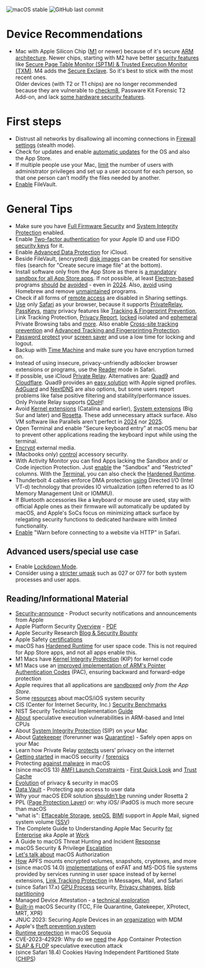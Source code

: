 ![macOS stable](https://badgen.net/badge/icon/MacOS%20Sequoia%2015.4?icon=apple&label) ![GitHub last commit](https://img.shields.io/github/last-commit/beerisgood/macOS_Hardening?label=last%20update%3A)

# Device Recommendations
- Mac with Apple Silicon Chip ([M1](https://en.wikipedia.org/wiki/Apple_M1) or newer) because of it's secure [ARM architecture](https://en.wikipedia.org/wiki/ARM_architecture_family). Newer chips, starting with M2 have better [security features](https://help.apple.com/pdf/security/en_US/apple-platform-security-guide.pdf) like [Secure Page Table Monitor (SPTM) & Trusted Execution Monitor (TXM)](https://support.apple.com/guide/security/sec8b776536b/1/web/1#secd022396fb). M4 adds the [Secure Exclave](https://discussions.apple.com/thread/255753688). So it's best to stick with the most recent ones.
<br/>Older devices (with T2 or T1 chips) are no longer recommended because they are vulnerable to [checkm8](https://en.wikipedia.org/wiki/Apple_T2#Security_vulnerabilities), Passware Kit Forensic T2 Add-on, and lack [some hardware security features](https://support.apple.com/guide/security/sec87716a080/1/web/1).


# First steps
- Distrust all networks by disallowing all incoming connections in [Firewall settings](https://support.apple.com/guide/mac-help/mh34041/mac) (stealth mode).
- Check for updates and enable [automatic updates](https://support.apple.com/guide/mac-help/get-macos-updates-mchlpx1065/mac) for the OS and also the App Store.
- If multiple people use your Mac, [limit](https://support.apple.com/guide/mac-help/flvlt003/mac) the number of users with administrator privileges and set up a user account for each person, so that one person can’t modify the files needed by another.
- [Enable](https://support.apple.com/guide/mac-help/mh11785/mac) FileVault.

# General Tips
- Make sure you have [Full Firmware Security](https://support.apple.com/guide/mac-help/change-security-settings-startup-disk-a-mac-mchl768f7291/mac) and [System Integrity Protection](https://developer.apple.com/library/archive/documentation/Security/Conceptual/System_Integrity_Protection_Guide/ConfiguringSystemIntegrityProtection/ConfiguringSystemIntegrityProtection.html) enabled.
- Enable [Two-factor authentication](https://support.apple.com/102660) for your Apple ID and use FIDO [security keys](https://support.apple.com/HT213154) for it.
- Enable [Advanced Data Protection](https://support.apple.com/HT202303#advanced) for iCloud.
- Beside FileVault, (encrypted) [disk images](https://support.apple.com/guide/disk-utility/dskutl11888/mac) can be created for sensitive files (search for "Create secure image file" at the bottom).
- Install software only from the App Store as there is [a mandatory sandbox for all App Store apps](https://developer.apple.com/documentation/security/app_sandbox). If not possible, at least [Electron-based](https://www.electronjs.org/apps) programs [should](https://wojciechregula.blog/post/abusing-electron-apps-to-bypass-macos-security-controls/) [_be_](https://medium.com/@metnew/why-electron-apps-cant-store-your-secrets-confidentially-inspect-option-a49950d6d51f) [avoided](https://blog.xpnsec.com/macos-injection-via-third-party-frameworks/) - even in [2024](https://wojciechregula.blog/post/electroniz3r/). Also, [avoid](https://sector7.computest.nl/post/2024-04-bringing-process-injection-into-view-exploiting-all-macos-apps-using-nib-files/) using Homebrew and remove [unmaintained](https://blog.kandji.io/twitch-privileged-helper) programs.
- Check if all forms of [remote access](https://support.apple.com/guide/remote-desktop/enable-remote-management-apd8b1c65bd/mac) are disabled in Sharing settings.
- [Use](https://support.apple.com/guide/safari/ibrwa008/mac) only [Safari](https://www.apple.com/safari/) as your browser, because it supports [PrivateRelay](https://support.apple.com/HT212614), [PassKeys](https://support.apple.com/HT213305), [many](https://webkit.org/blog/category/privacy/) privacy features like [Tracking & Fingerprint Prevention](https://webkit.org/tracking-prevention/), Link Tracking Protection, [Privacy Report](https://support.apple.com/guide/safari/ibrw35004465/mac), [locked](https://support.apple.com/guide/safari/ibrw1069/mac) isolated and [ephemeral](https://developer.apple.com/documentation/foundation/urlsessionconfiguration/1410529-ephemeral) Private Browsing tabs and [more](https://support.apple.com/guide/safari/welcome/mac). Also enable [Cross-site tracking prevention](https://support.apple.com/guide/safari/sfri40732/) and [Advanced Tracking and Fingerprinting Protection](https://support.apple.com/guide/safari/ibrw1075/).
- [Password protect](https://support.apple.com/guide/mac-help/require-a-password-after-waking-your-mac-mchlp2270/11.0/mac/11.0) your [screen saver](https://support.apple.com/guide/mac-help/use-a-screen-saver-mchl4b68853d/mac) and use a low time for locking and logout.
- Backup with [Time Machine](https://support.apple.com/HT201250) and make sure you have encryption turned on.
- Instead of using insecure, privacy-unfriendly adblocker browser extensions or programs, use the [Reader](https://support.apple.com/guide/safari/sfri32632/16.0/mac) mode in Safari.
- If possible, use iCloud [Private Relay](https://support.apple.com/102602). Alternatives are: [Quad9](https://www.quad9.net) and [Cloudflare](https://developers.cloudflare.com/1.1.1.1/setup/ios/). Quad9 provides an [easy solution](https://docs.quad9.net/Setup_Guides/MacOS/Big_Sur_and_later_%28Encrypted%29/) with Apple signed profiles. [AdGuard](https://adguard-dns.io) and [NextDNS](https://nextdns.io/) are also options, but some users report problems like false positive filtering and stability/performance issues. Only Private Relay supports [ODoH](https://www.apple.com/privacy/docs/iCloud_Private_Relay_Overview_Dec2021.PDF)!
- Avoid [Kernel extensions](https://support.apple.com/guide/deployment/depa5fb8376f/1/web/1.0) (Catalina and earlier), [System extensions](https://support.apple.com/HT210999) (Big Sur and later) and [Rosetta](https://support.apple.com/guide/security/secebb113be1/web). These add unnecessary attack surface. Also VM software like Parallels aren't perfect in [2024](https://khronokernel.com/macos/2024/05/30/CVE-2024-34331.html) nor [2025](https://jhftss.github.io/Parallels-0-day/).
- Open Terminal and enable "Secure keyboard entry” at macOS menu bar to prevent other applications reading the keyboard input while using the terminal.
- [Encrypt](https://support.apple.com/guide/mac-help/mh40593/) external media.
- (Macbooks only) [control](https://support.apple.com/guide/deployment/depf8a4cb051/web) accessory security.
- With Activity Monitor you can find Apps lacking the Sandbox and/ or Code injection Protection. Just [enable](https://developer.apple.com/documentation/security/app_sandbox/protecting_user_data_with_app_sandbox#4098972) the "Sandbox" and "Restricted" columns. With the [Terminal](https://github.com/beerisgood/macOS_Hardening/blob/main/Hardened%20Runtime%20Check), you can also check the [Hardened Runtime](https://developer.apple.com/documentation/security/hardened_runtime).
- Thunderbolt 4 cables enforce DMA protection [using](https://www.intel.com/content/www/us/en/content-details/753497/security-brief-thunderbolt-4.html) Directed I/O (Intel VT-d) technology that provides IO virtualization (often referred to as IO Memory Management Unit or IOMMU).
- If Bluetooth accessories like a keyboard or mouse are used, stay with official Apple ones as their firmware will automatically be updated by macOS, and Apple's SoCs focus on minimizing attack surface by relegating security functions to dedicated hardware with limited functionality.
- [Enable](https://support.apple.com/guide/safari/ibrw1074/mac) "Warn before connecting to a website via HTTP" in Safari.

## Advanced users/special use case
- Enable [Lockdown Mode](https://support.apple.com/105120).
- Consider using a [stricter umask](https://support.apple.com/HT201684) such as 027 or 077 for both system processes and user apps.

## Reading/Informational Material
- [Security-announce](https://lists.apple.com/mailman/listinfo/security-announce) - Product security notifications and announcements from Apple
- Apple Platform Security [Overview](https://support.apple.com/guide/security/) - [PDF](https://help.apple.com/pdf/security/en_US/apple-platform-security-guide.pdf)
- Apple Security Research [Blog & Security Bounty](https://security.apple.com)
- Apple Safety [certifications](https://support.apple.com/guide/certifications/apc353b1b736/web)
- macOS has [Hardened Runtime](https://developer.apple.com/documentation/security/hardened_runtime) for user space code. This is not required for App Store apps, and not all apps enable this.
- M1 Macs have [Kernel Integrity Protection](https://support.apple.com/guide/security/secb7ea06b49/web) (KIP) for kernel code
- M1 Macs use an [improved implementation of ARM's Pointer Authentication Codes](https://developer.apple.com/documentation/security/preparing_your_app_to_work_with_pointer_authentication) (PAC), ensuring backward and forward-edge protection
- Apple requires that all applications are [sandboxed](https://developer.apple.com/documentation/security/app_sandbox) _only from the App Store_.
- Some [resources](https://github.com/houjingyi233/macOS-iOS-system-security) about macOS/iOS system security
- CIS (Center for Internet Security, Inc.) [Security Benchmarks](https://www.cisecurity.org/benchmark/apple_os/)
- NIST Security Technical Implementation [Guide](https://ncp.nist.gov/checklist/1069)
- [About](https://support.apple.com/HT208394) speculative execution vulnerabilities in ARM-based and Intel CPUs
- About [System Integrity Protection](https://support.apple.com/HT204899) (SIP) on your Mac
- About [Gatekeeper](https://support.apple.com/HT202491) (forerunner was [Quarantine](https://0xmachos.com/2019-02-01-Quarantine-Intro/)) - Safely open apps on your Mac
- Learn how Private Relay [protects](https://www.apple.com/privacy/docs/iCloud_Private_Relay_Overview_Dec2021.PDF) users’ privacy on the internet
- [Getting started](https://theevilbit.github.io/posts/getting_started_in_macos_security/) in macOS security / [forensics](https://gist.github.com/0xmachos/6e8b813cffc2035914606bd4cda491d2)
- Protecting [against malware](https://support.apple.com/guide/security/sec469d47bd8/web) in macOS
- (since macOS 13) [AMFI Launch Constraints](https://theevilbit.github.io/posts/launch_constraints_deep_dive/) - [First Quick Look](https://theevilbit.github.io/posts/amfi_launch_constraints/) and [Trust Cache](https://support.apple.com/guide/security/trust-caches-sec7d38fbf97/web)
- [Evolution](https://github.com/beerisgood/macOS_Hardening/blob/main/Evolution%20of%20privacy%20%26%20security.md) of privacy & security in macOS
- [Data Vault](https://support.apple.com/guide/security/secc01781f46/1/web/1) - Protecting app access to user data
- Why your macOS EDR solution [shouldn’t be](https://www.sentinelone.com/blog/why-your-macos-edr-solution-shouldnt-be-running-under-rosetta-2/) running under Rosetta 2
- PPL ([Page Protection Layer](https://support.apple.com/guide/security/sec8b776536b/1/web/1#sec314c3af61)) or: why iOS/ iPadOS is much more secure than macOS
- "what is": [Effaceable Storage](https://support.apple.com/guide/security/aside/sec0183122de/1/web/1), [sepOS](https://support.apple.com/guide/security/aside/secc3e4f7a43/1/web/1), [BIMI](https://support.apple.com/HT213155) support in Apple Mail, signed system volume ([SSV](https://support.apple.com/guide/mac-help/mchl0f9af76f/mac))
- The Complete Guide to Understanding Apple Mac Security [for Enterprise](https://assets.sentinelone.com/macos-security/enterprise-mac-security) aka Apple at [Work](https://www.apple.com/business/enterprise/security/)
- A Guide to macOS Threat Hunting and Incident [Response](https://assets.sentinelone.com/c/sentinal-one-mac-os-?x=fvgtlj)
- macOS Security & Privilege [Escalation](https://book.hacktricks.xyz/macos-hardening/macos-security-and-privilege-escalation)
- [Let's talk about](https://theevilbit.github.io/posts/macos_authorization/) macOS Authorization
- [How](https://eclecticlight.co/2023/04/03/how-apfs-mounts-encrypted-volumes-snapshots-cryptexes-and-more/) APFS mounts encrypted volumes, snapshots, cryptexes, and more
- (since macOS 14.0) [implementations](https://developer.apple.com/documentation/macos-release-notes/macos-14-release-notes#File-System) of exFAT and MS-DOS file systems provided by services running in user space instead of by kernel extensions, [Link Tracking Protection](https://www.apple.com/newsroom/2023/06/apple-announces-powerful-new-privacy-and-security-features/) in Messages, Mail, and Safari
- (since Safari 17.x) [GPU Process](https://webkit.org/blog/14445/webkit-features-in-safari-17-0/) security, [Privacy changes](https://cunderwood.dev/2023/06/09/privacy-changes-coming-to-safari-17/), [blob partitioning](https://webkit.org/blog/14787/webkit-features-in-safari-17-2/#privacy)
- Managed Device Attestation - a [technical exploration](https://jedda.me/managed-device-attestation-a-technical-exploration/)
- [Built-in](https://www.huntress.com/blog/built-in-macos-security-tools) macOS Security (TCC, File Quarantine, Gatekeeper, XProtect, MRT, XPR)
- JNUC 2023: Securing Apple Devices in an [organization](https://www.youtube.com/watch?v=yxovR80sV7Y) with MDM
- Apple's [theft prevention system](https://support.apple.com/102541)
- [Runtime protection](https://developer.apple.com/news/?id=saqachfa) in macOS Sequoia
- CVE-2023-42929: Why do we [need](https://jhftss.github.io/CVE-2023-42929-Why-Do-We-Need-The-App-Container-Protection/) the App Container Protection
- [SLAP & FLOP](https://predictors.fail) speculative execution attack
- (since Safari 18.4) Cookies Having Independent Partitioned State ([CHIPS](https://webkit.org/blog/16574/webkit-features-in-safari-18-4/#networking))
